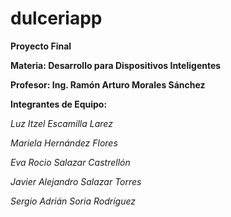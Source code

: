 # dulceriapp

**Proyecto Final**

**Materia: Desarrollo para Dispositivos Inteligentes**

**Profesor: Ing. Ramón Arturo Morales Sánchez**

**Integrantes de Equipo:**

_Luz Itzel Escamilla Larez_

_Mariela Hernández Flores_

_Eva Rocio Salazar Castrellón_

_Javier Alejandro Salazar Torres_

_Sergio Adrián Soria Rodríguez_
